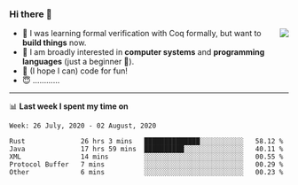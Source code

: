### Hi there 👋

<img align="right" src="https://github-readme-stats.vercel.app/api?username=xxchan&show_icons=true&icon_color=0366d6&text_color=24292e&bg_color=ffffff&hide_title=true" />


- 🤔 I was learning formal verification with Coq formally, but want to **build things** now.
- 😬 I am broadly interested in **computer systems** and **programming languages** (just a beginner 🥺).
- 🤩 (I hope I can) code for fun!
- 😇 …………


---

📊 **Last week I spent my time on** 

<!--START_SECTION:waka-->
```text
Week: 26 July, 2020 - 02 August, 2020

Rust              26 hrs 3 mins   ██████████████░░░░░░░░░░░   58.12 % 
Java              17 hrs 59 mins  ██████████░░░░░░░░░░░░░░░   40.11 % 
XML               14 mins         ░░░░░░░░░░░░░░░░░░░░░░░░░   00.55 % 
Protocol Buffer   7 mins          ░░░░░░░░░░░░░░░░░░░░░░░░░   00.29 % 
Other             6 mins          ░░░░░░░░░░░░░░░░░░░░░░░░░   00.23 %
```
<!--END_SECTION:waka-->

<!--
**xxchan/xxchan** is a ✨ _special_ ✨ repository because its `README.md` (this file) appears on your GitHub profile.

Here are some ideas to get you started:

- 🔭 I’m currently working on ...
- 🌱 I’m currently learning ...
- 👯 I’m looking to collaborate on ...
- 🤔 I’m looking for help with ...
- 💬 Ask me about ...
- 📫 How to reach me: ...
- 😄 Pronouns: ...
- ⚡ Fun fact: ...
-->
